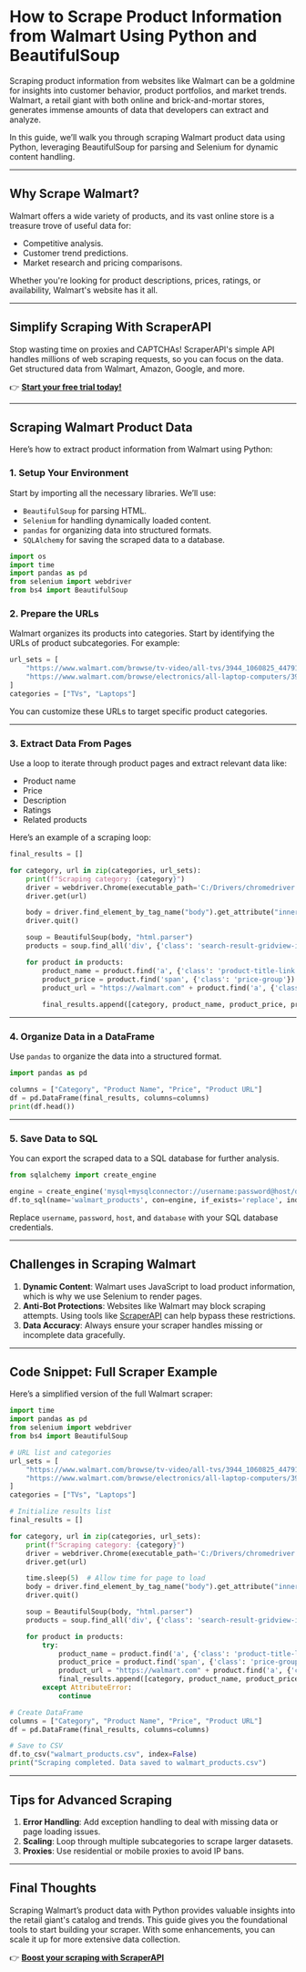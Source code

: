 
# How to Scrape Product Information from Walmart Using Python and BeautifulSoup

Scraping product information from websites like Walmart can be a goldmine for insights into customer behavior, product portfolios, and market trends. Walmart, a retail giant with both online and brick-and-mortar stores, generates immense amounts of data that developers can extract and analyze.

In this guide, we’ll walk you through scraping Walmart product data using Python, leveraging BeautifulSoup for parsing and Selenium for dynamic content handling.

---

## Why Scrape Walmart?

Walmart offers a wide variety of products, and its vast online store is a treasure trove of useful data for:
- Competitive analysis.
- Customer trend predictions.
- Market research and pricing comparisons.

Whether you're looking for product descriptions, prices, ratings, or availability, Walmart's website has it all.

---

## Simplify Scraping With ScraperAPI

Stop wasting time on proxies and CAPTCHAs! ScraperAPI's simple API handles millions of web scraping requests, so you can focus on the data. Get structured data from Walmart, Amazon, Google, and more.

👉 [**Start your free trial today!**](https://bit.ly/Scraperapi)

---

## Scraping Walmart Product Data

Here’s how to extract product information from Walmart using Python:

### 1. **Setup Your Environment**
Start by importing all the necessary libraries. We’ll use:
- `BeautifulSoup` for parsing HTML.
- `Selenium` for handling dynamically loaded content.
- `pandas` for organizing data into structured formats.
- `SQLAlchemy` for saving the scraped data to a database.

```python
import os
import time
import pandas as pd
from selenium import webdriver
from bs4 import BeautifulSoup
```

### 2. **Prepare the URLs**
Walmart organizes its products into categories. Start by identifying the URLs of product subcategories. For example:

```python
url_sets = [
    "https://www.walmart.com/browse/tv-video/all-tvs/3944_1060825_447913",
    "https://www.walmart.com/browse/electronics/all-laptop-computers/3944_3951_1089430_132960",
]
categories = ["TVs", "Laptops"]
```

You can customize these URLs to target specific product categories.

---

### 3. **Extract Data From Pages**
Use a loop to iterate through product pages and extract relevant data like:
- Product name
- Price
- Description
- Ratings
- Related products

Here’s an example of a scraping loop:

```python
final_results = []

for category, url in zip(categories, url_sets):
    print(f"Scraping category: {category}")
    driver = webdriver.Chrome(executable_path='C:/Drivers/chromedriver.exe')
    driver.get(url)

    body = driver.find_element_by_tag_name("body").get_attribute("innerHTML")
    driver.quit()

    soup = BeautifulSoup(body, "html.parser")
    products = soup.find_all('div', {'class': 'search-result-gridview-item-wrapper'})

    for product in products:
        product_name = product.find('a', {'class': 'product-title-link'}).text.strip()
        product_price = product.find('span', {'class': 'price-group'}).text.strip()
        product_url = "https://walmart.com" + product.find('a', {'class': 'product-title-link'})['href']
        
        final_results.append([category, product_name, product_price, product_url])
```

---

### 4. **Organize Data in a DataFrame**
Use `pandas` to organize the data into a structured format.

```python
import pandas as pd

columns = ["Category", "Product Name", "Price", "Product URL"]
df = pd.DataFrame(final_results, columns=columns)
print(df.head())
```

---

### 5. **Save Data to SQL**
You can export the scraped data to a SQL database for further analysis.

```python
from sqlalchemy import create_engine

engine = create_engine('mysql+mysqlconnector://username:password@host/database')
df.to_sql(name='walmart_products', con=engine, if_exists='replace', index=False)
```

Replace `username`, `password`, `host`, and `database` with your SQL database credentials.

---

## Challenges in Scraping Walmart

1. **Dynamic Content**: Walmart uses JavaScript to load product information, which is why we use Selenium to render pages.
2. **Anti-Bot Protections**: Websites like Walmart may block scraping attempts. Using tools like [ScraperAPI](https://bit.ly/Scraperapi) can help bypass these restrictions.
3. **Data Accuracy**: Always ensure your scraper handles missing or incomplete data gracefully.

---

## Code Snippet: Full Scraper Example

Here’s a simplified version of the full Walmart scraper:

```python
import time
import pandas as pd
from selenium import webdriver
from bs4 import BeautifulSoup

# URL list and categories
url_sets = [
    "https://www.walmart.com/browse/tv-video/all-tvs/3944_1060825_447913",
    "https://www.walmart.com/browse/electronics/all-laptop-computers/3944_3951_1089430_132960",
]
categories = ["TVs", "Laptops"]

# Initialize results list
final_results = []

for category, url in zip(categories, url_sets):
    print(f"Scraping category: {category}")
    driver = webdriver.Chrome(executable_path='C:/Drivers/chromedriver.exe')
    driver.get(url)

    time.sleep(5)  # Allow time for page to load
    body = driver.find_element_by_tag_name("body").get_attribute("innerHTML")
    driver.quit()

    soup = BeautifulSoup(body, "html.parser")
    products = soup.find_all('div', {'class': 'search-result-gridview-item-wrapper'})

    for product in products:
        try:
            product_name = product.find('a', {'class': 'product-title-link'}).text.strip()
            product_price = product.find('span', {'class': 'price-group'}).text.strip()
            product_url = "https://walmart.com" + product.find('a', {'class': 'product-title-link'})['href']
            final_results.append([category, product_name, product_price, product_url])
        except AttributeError:
            continue

# Create DataFrame
columns = ["Category", "Product Name", "Price", "Product URL"]
df = pd.DataFrame(final_results, columns=columns)

# Save to CSV
df.to_csv("walmart_products.csv", index=False)
print("Scraping completed. Data saved to walmart_products.csv")
```

---

## Tips for Advanced Scraping

1. **Error Handling**: Add exception handling to deal with missing data or page loading issues.
2. **Scaling**: Loop through multiple subcategories to scrape larger datasets.
3. **Proxies**: Use residential or mobile proxies to avoid IP bans.

---

## Final Thoughts

Scraping Walmart’s product data with Python provides valuable insights into the retail giant's catalog and trends. This guide gives you the foundational tools to start building your scraper. With some enhancements, you can scale it up for more extensive data collection.

👉 [**Boost your scraping with ScraperAPI**](https://bit.ly/Scraperapi)
